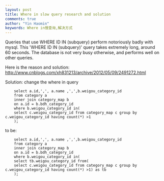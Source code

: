 ```yaml
---
layout: post
title: Where in slow query research and solution
comments: true
author: "Yin Haomin"
keywords: Where in慢查询,解决方式
---
```


Queries that use WHERE ID IN (subquery) perform notoriously badly with mysql.
This 'WHERE ID IN (subquery)' query takes extremely long, around 60 seconds. The database is not very busy otherwise, and performs well on other queries.

Here is the reason and solution:
http://www.cnblogs.com/xh831213/archive/2012/05/09/2491272.html


Solution: change the where in query

```
	select a.id,',', a.name ,',',b.weigou_category_id
	from category a
	inner join category_map b
	on a.id = b.bdh_category_id
	where b.weigou_category_id in(
	select c.weigou_category_id from category_map c group by c.weigou_category_id having count(*) >1
	);
```
to be:

```
	select a.id,',', a.name ,',',b.weigou_category_id
	from category a
	inner join category_map b
	on a.id = b.bdh_category_id
	where b.weigou_category_id in(
	select tb.weigou_category_id from(
	select c.weigou_category_id from category_map c group by c.weigou_category_id having count(*) >1) as tb
	);
```
